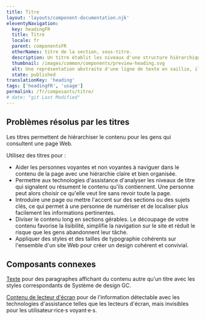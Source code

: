 ```yaml
---
title: Titre
layout: 'layouts/component-documentation.njk'
eleventyNavigation:
  key: headingFR
  title: Titre
  locale: fr
  parent: componentsFR
  otherNames: titre de la section, sous-titre.
  description: Un titre établit les niveaux d'une structure hiérarchique pour organiser le contenu d'une page.
  thumbnail: /images/common/components/preview-heading.svg
  alt: Une représentation abstraite d'une ligne de texte en saillie, illustrée à l'aide d'un large trait foncé souligné d'un court trait rouge. Sous le trait rouge, 3 traits gris plus minces sont superposés pour représenter du texte.
  state: published
translationKey: 'heading'
tags: ['headingFR', 'usage']
permalink: /fr/composants/titre/
# date: "git Last Modified"
---
```


## Problèmes résolus par les titres

Les titres permettent de hiérarchiser le contenu pour les gens qui consultent une page Web.

Utilisez des titres pour :

- Aider les personnes voyantes et non voyantes à naviguer dans le contenu de la page avec une hiérarchie claire et bien organisée.
- Permettre aux technologies d'assistance d'analyser les niveaux de titre qui signalent ou résument le contenu qu'ils contiennent. Une personne peut alors choisir ce qu'elle veut lire sans revoir toute la page.
- Introduire une page ou mettre l'accent sur des sections ou des sujets clés, ce qui permet à une personne de numériser et de localiser plus facilement les informations pertinentes.
- Diviser le contenu long en sections gérables. Le découpage de votre contenu favorise la lisibilité, simplifie la navigation sur le site et réduit le risque que les gens abandonnent leur tâche.
- Appliquer des styles et des tailles de typographie cohérents sur l'ensemble d'un site Web pour créer un design cohérent et convivial.

<article class="bg-full-width bg-primary text-light pt-500 pb-400 my-500">
  <h2 class="mt-0 mb-400">Composants connexes</h2>

<a href="{{ links.text }}" class="link-light">Texte</a> pour des paragraphes affichant du contenu autre qu'un titre avec les styles correspondants de Système de design GC.

<a href="{{ links.screenreaderContent }}" class="link-light">Contenu de lecteur d'écran</a> pour de l'information détectable avec les technologies d'assistance telles que les lecteurs d'écran, mais invisibles pour les utilisateur·rice·s voyant·e·s.

</article>
